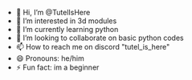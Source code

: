 - 👋 Hi, I’m @TutelIsHere
- 👀 I’m interested in 3d modules 
- 🌱 I’m currently learning python
- 💞️ I’m looking to collaborate on basic python codes
- 📫 How to reach me on discord "tutel_is_here"
- 😄 Pronouns: he/him
- ⚡ Fun fact: im a beginner 

<!---
TutelIsHere/TutelIsHere is a ✨ special ✨ repository because its `README.md` (this file) appears on your GitHub profile.
You can click the Preview link to take a look at your changes.
--->
